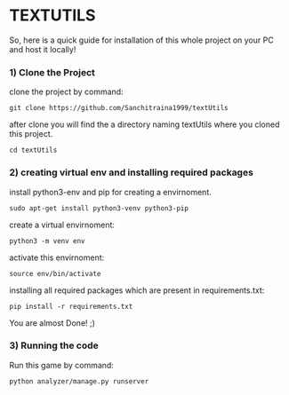 # TEXTUTILS

So, here is a quick guide for installation of this whole project on your PC and host it locally!

### 1) Clone the Project

clone the project by command:
	
	git clone https://github.com/Sanchitraina1999/textUtils

after clone you will find the a directory naming textUtils where you cloned this project.

	cd textUtils

### 2) creating virtual env and installing required packages

install python3-env and pip for creating a envirnoment.

	sudo apt-get install python3-venv python3-pip

create a virtual envirnoment:

	python3 -m venv env

activate this envirnoment:

	source env/bin/activate

installing all required packages which are present in requirements.txt:

	pip install -r requirements.txt
	

You are almost Done! ;)

### 3) Running the code

Run this game by command:

	python analyzer/manage.py runserver
